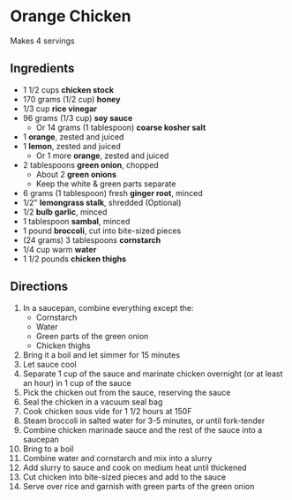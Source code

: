 # Orange Chicken

Makes 4 servings

## Ingredients

- 1 1/2 cups **chicken stock**
- 170 grams (1/2 cup) **honey**
- 1/3 cup **rice vinegar**
- 96 grams (1/3 cup) **soy sauce**
    - Or 14 grams (1 tablespoon) **coarse kosher salt**
- 1 **orange**, zested and juiced
- 1 **lemon**, zested and juiced
    - Or 1 more **orange**, zested and juiced 
- 2 tablespoons **green onion**, chopped
    - About 2 **green onions**
    - Keep the white & green parts separate
- 6 grams (1 tablespoon) fresh **ginger root**, minced
- 1/2" **lemongrass stalk**, shredded (Optional)
- 1/2 **bulb garlic**, minced
- 1 tablespoon **sambal**, minced
- 1 pound **broccoli**, cut into bite-sized pieces
- (24 grams) 3 tablespoons **cornstarch**
- 1/4 cup warm **water**
- 1 1/2 pounds **chicken thighs**

## Directions

1. In a saucepan, combine everything except the:
    - Cornstarch
    - Water
    - Green parts of the green onion
    - Chicken thighs
1. Bring it a boil and let simmer for 15 minutes
1. Let sauce cool
1. Separate 1 cup of the sauce and marinate chicken overnight (or at least an hour) in 1 cup of the sauce
1. Pick the chicken out from the sauce, reserving the sauce
1. Seal the chicken in a vacuum seal bag
1. Cook chicken sous vide for 1 1/2 hours at 150F
1. Steam broccoli in salted water for 3-5 minutes, or until fork-tender
1. Combine chicken marinade sauce and the rest of the sauce into a saucepan
1. Bring to a boil
1. Combine water and cornstarch and mix into a slurry
1. Add slurry to sauce and cook on medium heat until thickened
1. Cut chicken into bite-sized pieces and add to the sauce
1. Serve over rice and garnish with green parts of the green onion
